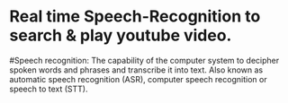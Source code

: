 # Real time Speech-Recognition to search & play youtube video.

#Speech recognition: The capability of the computer system to decipher spoken words and phrases and transcribe it into text. Also known as automatic speech recognition (ASR), computer speech recognition or speech to text (STT). 

